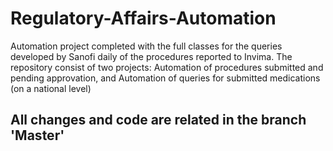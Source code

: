 # Regulatory-Affairs-Automation
Automation project completed with the full classes for the queries developed by Sanofi daily of the procedures reported to Invima. The repository consist of two projects: Automation of procedures submitted and pending approvation, and Automation of queries for submitted medications (on a national level)

## All changes and code are related in the branch 'Master'
